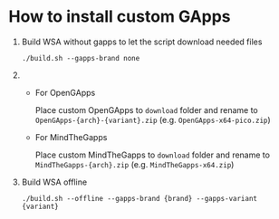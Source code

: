 # How to install custom GApps

1. Build WSA without gapps to let the script download needed files

    `./build.sh --gapps-brand none`
1.
    - For OpenGApps

        Place custom OpenGApps to `download` folder and rename to `OpenGApps-{arch}-{variant}.zip` (e.g. `OpenGApps-x64-pico.zip`)
    - For MindTheGapps

        Place custom MindTheGapps to `download` folder and rename to `MindTheGapps-{arch}.zip` (e.g. `MindTheGapps-x64.zip`)
1. Build WSA offline

    `./build.sh --offline --gapps-brand {brand} --gapps-variant {variant}`
